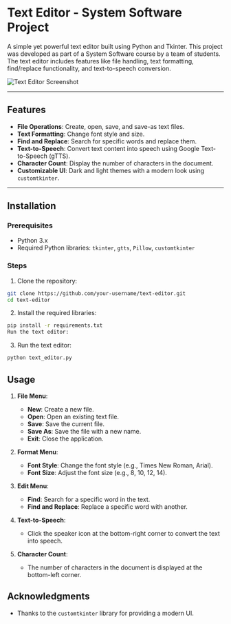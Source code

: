 # Text Editor - System Software Project

A simple yet powerful text editor built using Python and Tkinter. This project was developed as part of a System Software course by a team of students. The text editor includes features like file handling, text formatting, find/replace functionality, and text-to-speech conversion.

![Text Editor Screenshot](screenshot.png) <!-- Add a screenshot if available -->

---

## Features

- **File Operations**: Create, open, save, and save-as text files.
- **Text Formatting**: Change font style and size.
- **Find and Replace**: Search for specific words and replace them.
- **Text-to-Speech**: Convert text content into speech using Google Text-to-Speech (gTTS).
- **Character Count**: Display the number of characters in the document.
- **Customizable UI**: Dark and light themes with a modern look using `customtkinter`.

---

## Installation

### Prerequisites

- Python 3.x
- Required Python libraries: `tkinter`, `gtts`, `Pillow`, `customtkinter`

### Steps

1. Clone the repository:
 ```bash
 git clone https://github.com/your-username/text-editor.git
 cd text-editor
 ```
2. Install the required libraries:
```bash
pip install -r requirements.txt
Run the text editor:
```
3. Run the text editor:
```bash
python text_editor.py
```

## Usage

1. **File Menu**:
   - **New**: Create a new file.
   - **Open**: Open an existing text file.
   - **Save**: Save the current file.
   - **Save As**: Save the file with a new name.
   - **Exit**: Close the application.

2. **Format Menu**:
   - **Font Style**: Change the font style (e.g., Times New Roman, Arial).
   - **Font Size**: Adjust the font size (e.g., 8, 10, 12, 14).

3. **Edit Menu**:
   - **Find**: Search for a specific word in the text.
   - **Find and Replace**: Replace a specific word with another.

4. **Text-to-Speech**:
   - Click the speaker icon at the bottom-right corner to convert the text into speech.

5. **Character Count**:
   - The number of characters in the document is displayed at the bottom-left corner.

## Acknowledgments

- Thanks to the `customtkinter` library for providing a modern UI.
